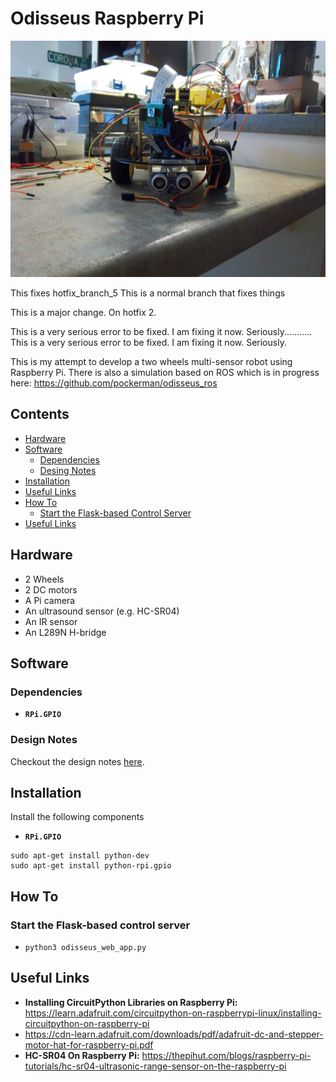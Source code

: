 # Odisseus Raspberry Pi

![Odisseus](imgs/odi_3.JPG)

This fixes hotfix_branch_5 
This is a normal branch that fixes things

This is a major change. On hotfix 2.

This is a very serious error to be fixed. I am fixing it now. Seriously...........
This is a very serious error to be fixed. I am fixing it now. Seriously.


This is my attempt to develop a two wheels multi-sensor robot using Raspberry Pi. 
There is also a simulation based on ROS which is in progress here: https://github.com/pockerman/odisseus_ros  

## Contents
* [Hardware](#hardware)
* [Software](#software)
	* [Dependencies](#dependencies)
	* [Desing Notes](#design_notes) 
* [Installation](#installation)
* [Useful Links](#useful_links)
* [How To](#how_to)
	* [Start the Flask-based Control Server](#start_control_server)
* [Useful Links](#useful_links)

 

## <a name="hardware"></a> Hardware

- 2 Wheels
- 2 DC motors
- A Pi camera
- An ultrasound sensor (e.g. HC-SR04)
- An IR sensor
- An L289N H-bridge

## <a name="software"></a> Software

### <a name="dependencies"></a> Dependencies

- **```RPi.GPIO```**

### <a name="design_notes"></a> Design Notes

Checkout the design notes <a href="doc/notes.pdf">here</a>.

## <a name="installation"></a> Installation

Install the following components

- **```RPi.GPIO```**

```
sudo apt-get install python-dev
sudo apt-get install python-rpi.gpio

```

## <a name="how_to"></a> How To


### <a name="start_control_server"></a> Start the Flask-based control server


- ```python3 odisseus_web_app.py```

## <a name="useful_links"></a> Useful Links

- **Installing CircuitPython Libraries on Raspberry Pi:** https://learn.adafruit.com/circuitpython-on-raspberrypi-linux/installing-circuitpython-on-raspberry-pi
- https://cdn-learn.adafruit.com/downloads/pdf/adafruit-dc-and-stepper-motor-hat-for-raspberry-pi.pdf
- **HC-SR04 On Raspberry Pi:** https://thepihut.com/blogs/raspberry-pi-tutorials/hc-sr04-ultrasonic-range-sensor-on-the-raspberry-pi
